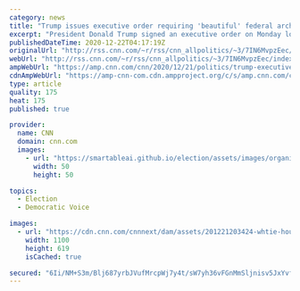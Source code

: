 ```yaml
---
category: news
title: "Trump issues executive order requiring 'beautiful' federal architecture"
excerpt: "President Donald Trump signed an executive order on Monday looking to ensure that federal buildings feature \"beautiful\" architecture, expressing a preference for classical architecture over modernist designs.\n    \n"
publishedDateTime: 2020-12-22T04:17:19Z
originalUrl: "http://rss.cnn.com/~r/rss/cnn_allpolitics/~3/7IN6MvpzEec/index.html"
webUrl: "http://rss.cnn.com/~r/rss/cnn_allpolitics/~3/7IN6MvpzEec/index.html"
ampWebUrl: "https://amp.cnn.com/cnn/2020/12/21/politics/trump-executive-order-beautiful-architecture/index.html"
cdnAmpWebUrl: "https://amp-cnn-com.cdn.ampproject.org/c/s/amp.cnn.com/cnn/2020/12/21/politics/trump-executive-order-beautiful-architecture/index.html"
type: article
quality: 175
heat: 175
published: true

provider:
  name: CNN
  domain: cnn.com
  images:
    - url: "https://smartableai.github.io/election/assets/images/organizations/cnn.com-50x50.jpg"
      width: 50
      height: 50

topics:
  - Election
  - Democratic Voice

images:
  - url: "https://cdn.cnn.com/cnnnext/dam/assets/201221203424-whtie-house-december-21-2020-super-tease.jpg"
    width: 1100
    height: 619
    isCached: true

secured: "6Ii/NM+S3m/Blj687yrbJVufMrcpWj7y4t/sW7yh36vFGnMmSljnisv5JxYvfFSUuNlvCQz1tOHhQ+AAYeC4FTCFOB80UXvfT3N6RfC6+86LZm5fm8c0w7+egvTdX0cv0ud/I4AmS+RhTtSU2NIcTid+9xFecVGewIt53QwMLVIjJMjMPRuy1FRZzdNnYdBERscgAzTo9B+CtJun2IEmV2JYdOu8CT8mnDxlm9g7nTnWvWwImxLpPARp3fXt0DI5blAkAOjGnH0y5aBhIWPEUbgNBw3I3bPM7CBeY6YIiEbOd3IeS1KRkn+p/Hva5EvHHi9CTmst9R1DrSMEeLjDuOBcEnu93/hUoyIXbBldCMc=;d86xZOmP9Sa9AV3TXLEm5Q=="
---
```


